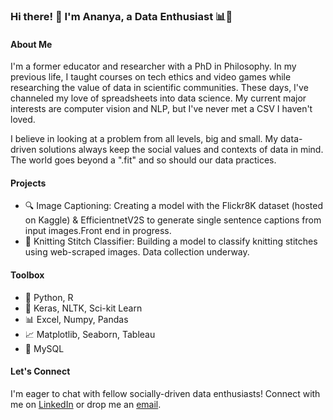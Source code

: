 ### Hi there! 👋 I'm Ananya, a Data Enthusiast 📊🚀

#### About Me
I'm a former educator and researcher with a PhD in Philosophy. In my previous life, I taught courses on tech ethics and video games while researching the value of data in scientific communities. These days, I've channeled my love of spreadsheets into data science. My current major interests are computer vision and NLP, but I've never met a CSV I haven't loved.

I believe in looking at a problem from all levels, big and small. My data-driven solutions always keep the social values and contexts of data in mind. The world goes beyond a ".fit" and so should our data practices.

#### Projects
- 🔍 Image Captioning: Creating a model with the Flickr8K dataset (hosted on Kaggle) & EfficientnetV2S to generate single sentence captions from input images.Front end in progress.
- 🧶 Knitting Stitch Classifier: Building a model to classify knitting stitches using web-scraped images. Data collection underway.

#### Toolbox
- 🐍 Python, R
- 🤖 Keras, NLTK, Sci-kit Learn
- 📊 Excel, Numpy, Pandas
- 📈 Matplotlib, Seaborn, Tableau
- 💾 MySQL

#### Let's Connect
I'm eager to chat with fellow socially-driven data enthusiasts! Connect with me on [LinkedIn](https://www.linkedin.com/in/ananya-chattoraj/) or drop me an [email](mailto:cananya53@gmail.com).

<!--
**ananyachattoraj/ananyachattoraj** is a ✨ _special_ ✨ repository because its `README.md` (this file) appears on your GitHub profile.

Here are some ideas to get you started:

- 🔭 I’m currently working on ...
- 🌱 I’m currently learning ...
- 👯 I’m looking to collaborate on ...
- 🤔 I’m looking for help with ...
- 💬 Ask me about ...
- 📫 How to reach me: ...
- 😄 Pronouns: ...
- ⚡ Fun fact: ...
-->
